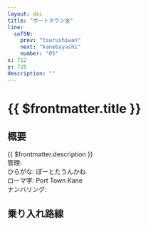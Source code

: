 ```yaml
---
layout: doc
title: "ポートタウン金"
line:
  sofSN:
    prev: "tsurushiwan"
    next: "kanebayashi"
    number: "05"
x: 712
y: 725
description: ""
---
```



# {{ $frontmatter.title }} <ViewinMap />
<!-- ![駅の写真の説明](駅の写真のURL) -->

## 概要
{{ $frontmatter.description }}  
管理:   
ひらがな: ぽーとたうんかね  
ローマ字: Port Town Kane  
ナンバリング: <Numberling />

## 乗り入れ路線
<LineInfo />